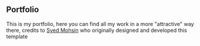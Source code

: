 ## Portfolio

This is my portfolio, here you can find all my work in a more "attractive" way there, credits to [Syed Mohsin](https://github.com/devsyedmohsin) who originally designed and developed this template
